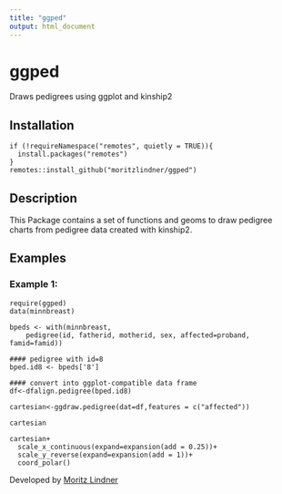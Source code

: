 ```yaml
---
title: "ggped"
output: html_document
---
```


# ggped

Draws pedigrees using ggplot and kinship2

## Installation

```{r}
if (!requireNamespace("remotes", quietly = TRUE)){
  install.packages("remotes")
}
remotes::install_github("moritzlindner/ggped")
```

## Description

This Package contains a set of functions and geoms to draw pedigree charts from pedigree data created with kinship2.

## Examples

### Example 1:

```{r Example1, eval=TRUE, include=TRUE}
require(ggped)
data(minnbreast)

bpeds <- with(minnbreast,
    pedigree(id, fatherid, motherid, sex, affected=proband, famid=famid))
    
#### pedigree with id=8
bped.id8 <- bpeds['8']

#### convert into ggplot-compatible data frame
df<-dfalign.pedigree(bped.id8)

cartesian<-ggdraw.pedigree(dat=df,features = c("affected"))

cartesian

cartesian+
  scale_x_continuous(expand=expansion(add = 0.25))+
  scale_y_reverse(expand=expansion(add = 1))+
  coord_polar()
```

Developed by [Moritz Lindner](http://lindnerlab.de)
